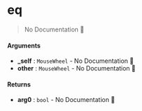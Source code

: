 # eq

> No Documentation 🚧

#### Arguments

- **\_self** : `MouseWheel` \- No Documentation 🚧
- **other** : `MouseWheel` \- No Documentation 🚧

#### Returns

- **arg0** : `bool` \- No Documentation 🚧